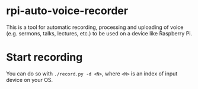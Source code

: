 # rpi-auto-voice-recorder

This is a tool for automatic recording, processing and uploading of voice (e.g. sermons, talks, lectures, etc.) to be used on a device like Raspberry Pi.

# Start recording

You can do so with `./record.py -d <N>`, where `<N>` is an index of input device on your OS.